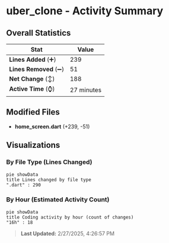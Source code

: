 # uber_clone - Activity Summary 

## Overall Statistics

| Stat                   | Value                                                             |
| ---------------------- | ----------------------------------------------------------------- |
| **Lines Added** (➕)   | 239                                          |
| **Lines Removed** (➖) | 51                                        |
| **Net Change** (↕)    | 188                |
| **Active Time** (⌚)   | 27 minutes |


## Modified Files
- **home_screen.dart** (+239, -51)

## Visualizations

### By File Type (Lines Changed)

```mermaid
pie showData
title Lines changed by file type
".dart" : 290
```

### By Hour (Estimated Activity Count)

```mermaid
pie showData
title Coding activity by hour (count of changes)
"16h" : 18
```


> **Last Updated:** 2/27/2025, 4:26:57 PM